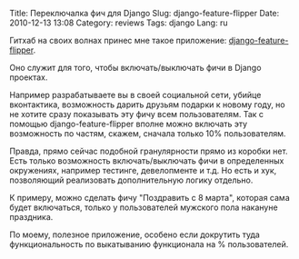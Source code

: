 Title: Переключалка фич для Django
Slug: django-feature-flipper
Date: 2010-12-13 13:08
Category: reviews
Tags: django
Lang: ru

Гитхаб на своих волнах принес мне такое приложение: [django-feature-flipper][].

Оно служит для того, чтобы включать/выключать фичи в Django проектах.

Например разрабатываете вы в своей социальной сети, убийце вконтактика,
возможность дарить друзьям подарки к новому году, но не хотите сразу
показывать эту фичу всем пользователям. Так с помощью django-feature-flipper
вполне можно включать эту возможность по частям, скажем, сначала только 10%
пользователям.

Правда, прямо сейчас подобной гранулярности прямо из коробки нет. Есть только
возможность включать/выключать фичи в определенных окружениях, например
тестинге, девелопменте и т.д. Но есть и хук, позволяющий реализовать
дополнительную логику отдельно.

К примеру, можно сделать фичу "Поздравить с 8 марта", которая сама будет
включаться, только у пользователей мужского пола накануне праздника.

По моему, полезное приложение, особено если докрутить туда функциональность по
выкатыванию функционала на % пользователей.

[django-feature-flipper]: https://github.com/tobych/django-feature-flipper
